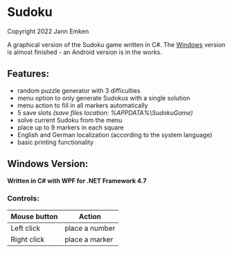 # Sudoku

Copyright 2022 Jann Emken

A graphical version of the Sudoku game written in C#. The [Windows](https://github.com/q-g-j/Sudoku/tree/master/WPF) version is almost finished - an Android version is in the works.

Features:
---------

- random puzzle generator with 3 difficulties
- menu option to only generate Sudokus with a single solution
- menu action to fill in all markers automatically
- 5 save slots *(save files location: %APPDATA%\SudokuGame)*
- solve current Sudoku from the menu
- place up to 9 markers in each square
- English and German localization (according to the system language)
- basic printing functionality

## Windows Version:

**Written in C# with WPF for .NET Framework 4.7**

### Controls:

|Mouse button|Action|
|-|-|
|Left click|place a number|
|Right click|place a marker|
